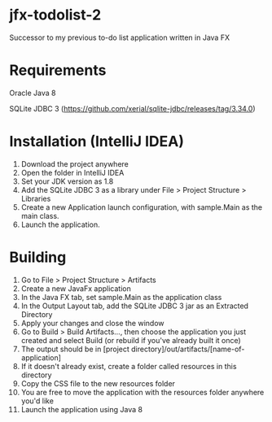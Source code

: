 # jfx-todolist-2
Successor to my previous to-do list application written in Java FX

# Requirements
Oracle Java 8

SQLite JDBC 3 (https://github.com/xerial/sqlite-jdbc/releases/tag/3.34.0)

# Installation (IntelliJ IDEA)
1. Download the project anywhere
2. Open the folder in IntelliJ IDEA
3. Set your JDK version as 1.8
4. Add the SQLite JDBC 3 as a library under File > Project Structure > Libraries
5. Create a new Application launch configuration, with sample.Main as the main class.
6. Launch the application.

# Building
1. Go to File > Project Structure > Artifacts
2. Create a new JavaFx application
3. In the Java FX tab, set sample.Main as the application class
4. In the Output Layout tab, add the SQLite JDBC 3 jar as an Extracted Directory
5. Apply your changes and close the window
6. Go to Build > Build Artifacts..., then choose the application you just created and select Build (or rebuild if you've already built it once)
7. The output should be in [project directory]/out/artifacts/[name-of-application]
8. If it doesn't already exist, create a folder called resources in this directory
9. Copy the CSS file to the new resources folder
10. You are free to move the application with the resources folder anywhere you'd like
11. Launch the application using Java 8
